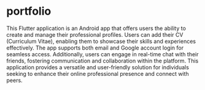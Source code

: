 # portfolio

This Flutter application is an Android app that offers users the ability to create and manage their professional profiles. Users can add their CV (Curriculum Vitae), enabling them to showcase their skills and experiences effectively. The app supports both email and Google account login for seamless access. Additionally, users can engage in real-time chat with their friends, fostering communication and collaboration within the platform. This application provides a versatile and user-friendly solution for individuals seeking to enhance their online professional presence and connect with peers.


